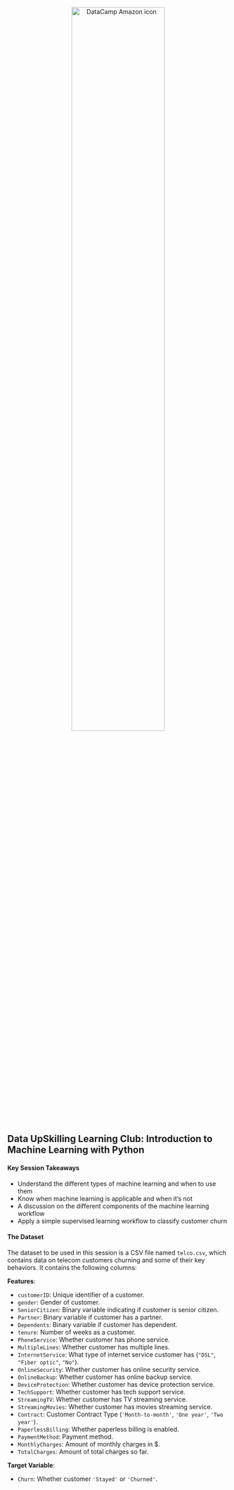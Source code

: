 <p align="center">
<img src="https://github.com/adelnehme/data-upskilling-learning-club-IV/blob/master/assets/dc_amazon_logo.png?raw=true" alt = "DataCamp Amazon icon" width="65%">
</p>


## **Data UpSkilling Learning Club: Introduction to Machine Learning with Python**


#### **Key Session Takeaways**

- Understand the different types of machine learning and when to use them
- Know when machine learning is applicable and when it’s not
- A discussion on the different components of the machine learning workflow
- Apply a simple supervised learning workflow to classify customer churn


#### **The Dataset**

The dataset to be used in this session is a CSV file named `telco.csv`, which contains data on telecom customers churning and some of their key behaviors. It contains the following columns:

**Features**:

- `customerID`: Unique identifier of a customer.
- `gender`: Gender of customer.
- `SeniorCitizen`: Binary variable indicating if customer is senior citizen.
- `Partner`: Binary variable if customer has a partner.
- `Dependents`: Binary variable if customer has dependent.
- `tenure`: Number of weeks as a customer.
- `PhoneService`: Whether customer has phone service.
- `MultipleLines`: Whether customer has multiple lines.
- `InternetService`: What type of internet service customer has (`"DSL"`, `"Fiber optic"`, `"No"`).
- `OnlineSecurity`: Whether customer has online security service.
- `OnlineBackup`: Whether customer has online backup service.
- `DeviceProtection`: Whether customer has device protection service.
- `TechSupport`: Whether customer has tech support service.
- `StreamingTV`: Whether customer has TV streaming service.
- `StreamingMovies`: Whether customer has movies streaming service.
- `Contract`: Customer Contract Type (`'Month-to-month'`, `'One year'`, `'Two year'`).
- `PaperlessBilling`: Whether paperless billing is enabled.
- `PaymentMethod`: Payment method.
- `MonthlyCharges`: Amount of monthly charges in $.
- `TotalCharges`: Amount of total charges so far.

**Target Variable**:

- `Churn`: Whether customer `'Stayed'` or `'Churned'`.
